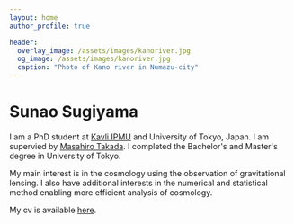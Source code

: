 ```yaml
---
layout: home
author_profile: true

header:
  overlay_image: /assets/images/kanoriver.jpg
  og_image: /assets/images/kanoriver.jpg
  caption: "Photo of Kano river in Numazu-city"
---
```


# Sunao Sugiyama

I am a PhD student at [Kavli IPMU](https://www.ipmu.jp/en) and University of Tokyo, Japan.
I am supervied by [Masahiro Takada](https://db.ipmu.jp/member/personal/698en.html). I completed the Bachelor's and Master's degree in University of Tokyo.

My main interest is in the cosmology using the observation of gravitational lensing. I also have additional interests in the numerical and statistical method enabling more efficient analysis of cosmology.

My cv is available [here](https://github.com/git-sunao/cv/blob/main/cv.pdf).
